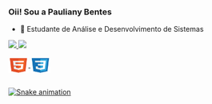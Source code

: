### Oii! Sou a Pauliany Bentes

- 🌱 Estudante de Análise e Desenvolvimento de Sistemas


<div>
  <a href="https://github.com/pauli-b">
    <img height="180em" src="https://github-readme-stats.vercel.app/api?username=pauli-b&show_icons=true&theme=tokyonight&include_all_commits=true&count_private=true"/>
    <a href="https://github.com/pauli-b">
    <img height="180em" src="https://github-readme-stats.vercel.app/api/top-langs/?username=pauli-b&layout=compact&langs_count=16&theme=tokyonight"/>
    </div>

  <div style="display: inline_block"><br>
  <img align="center" alt="Pauli-HTML" height="30" width="40" src="https://raw.githubusercontent.com/devicons/devicon/master/icons/html5/html5-original.svg">
  <img align="center" alt="Pauli-CSS" height="30" width="40" src="https://raw.githubusercontent.com/devicons/devicon/master/icons/css3/css3-original.svg">
</div>
    
 ##
    
 ![Snake animation](https://github.com/Pauli-b/Pauli-b/blob/github-contribution-grid-snake.svg)
